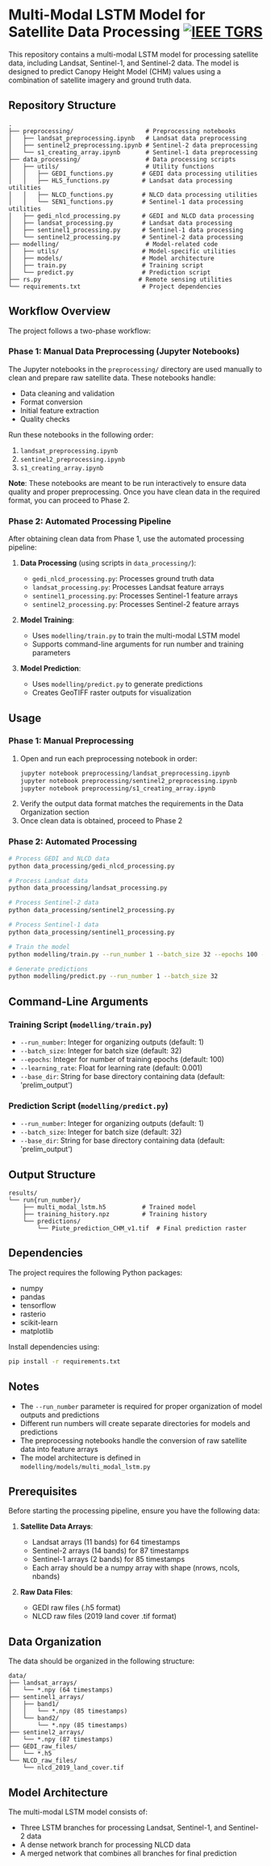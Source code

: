 # Multi-Modal LSTM Model for Satellite Data Processing [![IEEE TGRS](https://img.shields.io/badge/IEEE-TGRS-blue.svg)](https://ieeexplore.ieee.org/document/10891518)

This repository contains a multi-modal LSTM model for processing satellite data, including Landsat, Sentinel-1, and Sentinel-2 data. The model is designed to predict Canopy Height Model (CHM) values using a combination of satellite imagery and ground truth data.


## Repository Structure

```
.
├── preprocessing/                    # Preprocessing notebooks
│   ├── landsat_preprocessing.ipynb   # Landsat data preprocessing
│   ├── sentinel2_preprocessing.ipynb # Sentinel-2 data preprocessing
│   └── s1_creating_array.ipynb       # Sentinel-1 data preprocessing
├── data_processing/                  # Data processing scripts
│   ├── utils/                        # Utility functions
│   │   ├── GEDI_functions.py        # GEDI data processing utilities
│   │   ├── HLS_functions.py         # Landsat data processing utilities
│   │   ├── NLCD_functions.py        # NLCD data processing utilities
│   │   └── SEN1_functions.py        # Sentinel-1 data processing utilities
│   ├── gedi_nlcd_processing.py      # GEDI and NLCD data processing
│   ├── landsat_processing.py        # Landsat data processing
│   ├── sentinel1_processing.py      # Sentinel-1 data processing
│   └── sentinel2_processing.py      # Sentinel-2 data processing
├── modelling/                        # Model-related code
│   ├── utils/                       # Model-specific utilities
│   ├── models/                      # Model architecture
│   ├── train.py                     # Training script
│   └── predict.py                   # Prediction script
├── rs.py                           # Remote sensing utilities
└── requirements.txt                 # Project dependencies
```

## Workflow Overview

The project follows a two-phase workflow:

### Phase 1: Manual Data Preprocessing (Jupyter Notebooks)
The Jupyter notebooks in the `preprocessing/` directory are used manually to clean and prepare raw satellite data. These notebooks handle:
- Data cleaning and validation
- Format conversion
- Initial feature extraction
- Quality checks

Run these notebooks in the following order:
1. `landsat_preprocessing.ipynb`
2. `sentinel2_preprocessing.ipynb`
3. `s1_creating_array.ipynb`

**Note**: These notebooks are meant to be run interactively to ensure data quality and proper preprocessing. Once you have clean data in the required format, you can proceed to Phase 2.

### Phase 2: Automated Processing Pipeline
After obtaining clean data from Phase 1, use the automated processing pipeline:

1. **Data Processing** (using scripts in `data_processing/`):
   - `gedi_nlcd_processing.py`: Processes ground truth data
   - `landsat_processing.py`: Processes Landsat feature arrays
   - `sentinel1_processing.py`: Processes Sentinel-1 feature arrays
   - `sentinel2_processing.py`: Processes Sentinel-2 feature arrays

2. **Model Training**:
   - Uses `modelling/train.py` to train the multi-modal LSTM model
   - Supports command-line arguments for run number and training parameters

3. **Model Prediction**:
   - Uses `modelling/predict.py` to generate predictions
   - Creates GeoTIFF raster outputs for visualization

## Usage

### Phase 1: Manual Preprocessing
1. Open and run each preprocessing notebook in order:
   ```bash
   jupyter notebook preprocessing/landsat_preprocessing.ipynb
   jupyter notebook preprocessing/sentinel2_preprocessing.ipynb
   jupyter notebook preprocessing/s1_creating_array.ipynb
   ```
2. Verify the output data format matches the requirements in the Data Organization section
3. Once clean data is obtained, proceed to Phase 2

### Phase 2: Automated Processing

```bash
# Process GEDI and NLCD data
python data_processing/gedi_nlcd_processing.py

# Process Landsat data
python data_processing/landsat_processing.py

# Process Sentinel-2 data
python data_processing/sentinel2_processing.py

# Process Sentinel-1 data
python data_processing/sentinel1_processing.py

# Train the model
python modelling/train.py --run_number 1 --batch_size 32 --epochs 100 --learning_rate 0.001

# Generate predictions
python modelling/predict.py --run_number 1 --batch_size 32
```

## Command-Line Arguments

### Training Script (`modelling/train.py`)
- `--run_number`: Integer for organizing outputs (default: 1)
- `--batch_size`: Integer for batch size (default: 32)
- `--epochs`: Integer for number of training epochs (default: 100)
- `--learning_rate`: Float for learning rate (default: 0.001)
- `--base_dir`: String for base directory containing data (default: 'prelim_output')

### Prediction Script (`modelling/predict.py`)
- `--run_number`: Integer for organizing outputs (default: 1)
- `--batch_size`: Integer for batch size (default: 32)
- `--base_dir`: String for base directory containing data (default: 'prelim_output')

## Output Structure

```
results/
└── run{run_number}/
    ├── multi_modal_lstm.h5          # Trained model
    ├── training_history.npz         # Training history
    └── predictions/
        └── Piute_prediction_CHM_v1.tif  # Final prediction raster
```

## Dependencies

The project requires the following Python packages:
- numpy
- pandas
- tensorflow
- rasterio
- scikit-learn
- matplotlib

Install dependencies using:
```bash
pip install -r requirements.txt
```

## Notes

- The `--run_number` parameter is required for proper organization of model outputs and predictions
- Different run numbers will create separate directories for models and predictions
- The preprocessing notebooks handle the conversion of raw satellite data into feature arrays
- The model architecture is defined in `modelling/models/multi_modal_lstm.py`

## Prerequisites

Before starting the processing pipeline, ensure you have the following data:

1. **Satellite Data Arrays**:
   - Landsat arrays (11 bands) for 64 timestamps
   - Sentinel-2 arrays (14 bands) for 87 timestamps
   - Sentinel-1 arrays (2 bands) for 85 timestamps
   - Each array should be a numpy array with shape (nrows, ncols, nbands)

2. **Raw Data Files**:
   - GEDI raw files (.h5 format)
   - NLCD raw files (2019 land cover .tif format)

## Data Organization

The data should be organized in the following structure:
```
data/
├── landsat_arrays/
│   └── *.npy (64 timestamps)
├── sentinel1_arrays/
│   ├── band1/
│   │   └── *.npy (85 timestamps)
│   └── band2/
│       └── *.npy (85 timestamps)
├── sentinel2_arrays/
│   └── *.npy (87 timestamps)
├── GEDI_raw_files/
│   └── *.h5
└── NLCD_raw_files/
    └── nlcd_2019_land_cover.tif
```

## Model Architecture

The multi-modal LSTM model consists of:
- Three LSTM branches for processing Landsat, Sentinel-1, and Sentinel-2 data
- A dense network branch for processing NLCD data
- A merged network that combines all branches for final prediction 
